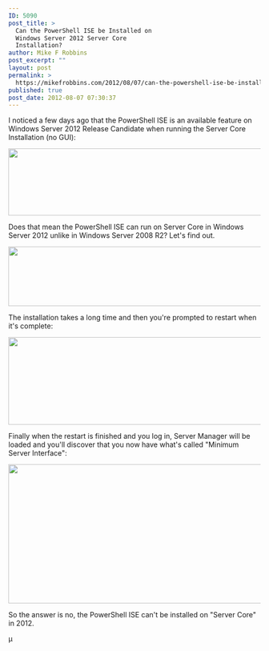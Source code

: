 ```yaml
---
ID: 5090
post_title: >
  Can the PowerShell ISE be Installed on
  Windows Server 2012 Server Core
  Installation?
author: Mike F Robbins
post_excerpt: ""
layout: post
permalink: >
  https://mikefrobbins.com/2012/08/07/can-the-powershell-ise-be-installed-on-windows-server-2012-server-core-installation/
published: true
post_date: 2012-08-07 07:30:37
---
```

I noticed a few days ago that the PowerShell ISE is an available feature on Windows Server 2012 Release Candidate when running the Server Core Installation (no GUI):

<a href="http://mikefrobbins.com/wp-content/uploads/2012/08/2012-ise-core1.jpg"><img class="alignnone size-full wp-image-5091" title="2012-ise-core1" src="http://mikefrobbins.com/wp-content/uploads/2012/08/2012-ise-core1.jpg" alt="" width="582" height="134" /></a>

Does that mean the PowerShell ISE can run on Server Core in Windows Server 2012 unlike in Windows Server 2008 R2? Let's find out.

<a href="http://mikefrobbins.com/wp-content/uploads/2012/08/2012-ise-core2.jpg"><img class="alignnone size-full wp-image-5092" title="2012-ise-core2" src="http://mikefrobbins.com/wp-content/uploads/2012/08/2012-ise-core2.jpg" alt="" width="607" height="119" /></a>

The installation takes a long time and then you're prompted to restart when it's complete:

<a href="http://mikefrobbins.com/wp-content/uploads/2012/08/2012-ise-core3.jpg"><img class="alignnone size-full wp-image-5093" title="2012-ise-core3" src="http://mikefrobbins.com/wp-content/uploads/2012/08/2012-ise-core3.jpg" alt="" width="640" height="175" /></a>

Finally when the restart is finished and you log in, Server Manager will be loaded and you'll discover that you now have what's called "Minimum Server Interface":

<a href="http://mikefrobbins.com/wp-content/uploads/2012/08/2012-ise-core4.jpg"><img class="alignnone size-full wp-image-5094" title="2012-ise-core4" src="http://mikefrobbins.com/wp-content/uploads/2012/08/2012-ise-core4.jpg" alt="" width="640" height="278" /></a>

So the answer is no, the PowerShell ISE can't be installed on "Server Core" in 2012.

µ